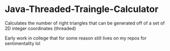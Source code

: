 # Java-Threaded-Traingle-Calculator
Calculates the number of right triangles that can be generated off of a set of 2D integer coordinates (threaded)

Early work in college that for some reason still lives on my repos for sentimentality lol
